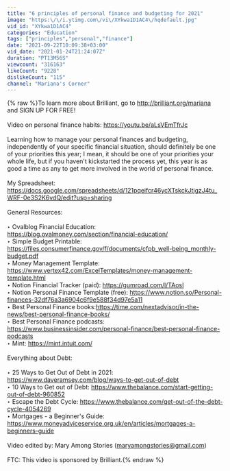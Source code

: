```yaml
---
title: "6 principles of personal finance and budgeting for 2021"
image: "https:\/\/i.ytimg.com\/vi\/XYkwa1D1AC4\/hqdefault.jpg"
vid_id: "XYkwa1D1AC4"
categories: "Education"
tags: ["principles","personal","finance"]
date: "2021-09-22T10:09:38+03:00"
vid_date: "2021-01-24T21:24:07Z"
duration: "PT13M56S"
viewcount: "316163"
likeCount: "9228"
dislikeCount: "115"
channel: "Mariana's Corner"
---
```

{% raw %}To learn more about Brilliant, go to <a rel="nofollow" target="blank" href="http://brilliant.org/mariana">http://brilliant.org/mariana</a> and SIGN UP FOR FREE!<br /><br />Video on personal finance habits: <a rel="nofollow" target="blank" href="https://youtu.be/aLsVEmTfrJc">https://youtu.be/aLsVEmTfrJc</a><br /><br />Learning how to manage your personal finances and budgeting, independently of your specific financial situation, should definitely be one of your priorities this year; I mean, it should be one of your priorities your whole life, but if you haven't kickstarted the process yet, this year is as good a time as any to get more involved in the world of personal finance. <br /><br />My Spreadsheet: <a rel="nofollow" target="blank" href="https://docs.google.com/spreadsheets/d/121pqeifcr46ycXTskckJtjgzJ4tu_WRF-0e3S2K6vdQ/edit?usp=sharing">https://docs.google.com/spreadsheets/d/121pqeifcr46ycXTskckJtjgzJ4tu_WRF-0e3S2K6vdQ/edit?usp=sharing</a><br /><br />General Resources:<br /><br />‣ Ovalblog Financial Education: <a rel="nofollow" target="blank" href="https://blog.ovalmoney.com/section/financial-education/">https://blog.ovalmoney.com/section/financial-education/</a><br />‣ Simple Budget Printable: <a rel="nofollow" target="blank" href="https://files.consumerfinance.gov/f/documents/cfpb_well-being_monthly-budget.pdf">https://files.consumerfinance.gov/f/documents/cfpb_well-being_monthly-budget.pdf</a><br />‣ Money Management Template: <a rel="nofollow" target="blank" href="https://www.vertex42.com/ExcelTemplates/money-management-template.html">https://www.vertex42.com/ExcelTemplates/money-management-template.html</a><br />‣ Notion Financial Tracker (paid): <a rel="nofollow" target="blank" href="https://gumroad.com/l/TAosI">https://gumroad.com/l/TAosI</a><br />‣ Notion Personal Finance Template (free): <a rel="nofollow" target="blank" href="https://www.notion.so/Personal-finances-32df76a3a6904c6f9e588f34d97e5a11">https://www.notion.so/Personal-finances-32df76a3a6904c6f9e588f34d97e5a11</a><br />‣ Best Personal Finance books:<a rel="nofollow" target="blank" href="https://time.com/nextadvisor/in-the-news/best-personal-finance-books/">https://time.com/nextadvisor/in-the-news/best-personal-finance-books/</a><br />‣ Best Personal Finance podcasts: <a rel="nofollow" target="blank" href="https://www.businessinsider.com/personal-finance/best-personal-finance-podcasts">https://www.businessinsider.com/personal-finance/best-personal-finance-podcasts</a><br />‣ Mint: <a rel="nofollow" target="blank" href="https://mint.intuit.com/">https://mint.intuit.com/</a><br /><br />Everything about Debt:<br /><br />‣ 25 Ways to Get Out of Debt in 2021: <a rel="nofollow" target="blank" href="https://www.daveramsey.com/blog/ways-to-get-out-of-debt">https://www.daveramsey.com/blog/ways-to-get-out-of-debt</a><br />‣ 10 Ways to Get out of Debt: <a rel="nofollow" target="blank" href="https://www.thebalance.com/start-getting-out-of-debt-960852">https://www.thebalance.com/start-getting-out-of-debt-960852</a><br />‣ Escape the Debt Cycle: <a rel="nofollow" target="blank" href="https://www.thebalance.com/get-out-of-the-debt-cycle-4054269">https://www.thebalance.com/get-out-of-the-debt-cycle-4054269</a><br />‣ Mortgages - a Beginner's Guide: <a rel="nofollow" target="blank" href="https://www.moneyadviceservice.org.uk/en/articles/mortgages-a-beginners-guide">https://www.moneyadviceservice.org.uk/en/articles/mortgages-a-beginners-guide</a><br /><br />Video edited by: Mary Among Stories (maryamongstories@gmail.com)<br /><br />FTC: This video is sponsored by Brilliant.{% endraw %}
